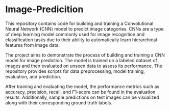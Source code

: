 # Image-Predicition

This repository contains code for building and training a Convolutional Neural Network (CNN) model to predict image categories. CNNs are a type of deep learning model commonly used for image recognition and classification tasks due to their ability to automatically learn hierarchical features from image data.

The project aims to demonstrate the process of building and training a CNN model for image prediction. The model is trained on a labeled dataset of images and then evaluated on unseen data to assess its performance. The repository provides scripts for data preprocessing, model training, evaluation, and prediction.

After training and evaluating the model, the performance metrics such as accuracy, precision, recall, and F1-score can be found in the evaluation results. Additionally, sample predictions on test images can be visualized along with their corresponding ground truth labels.
